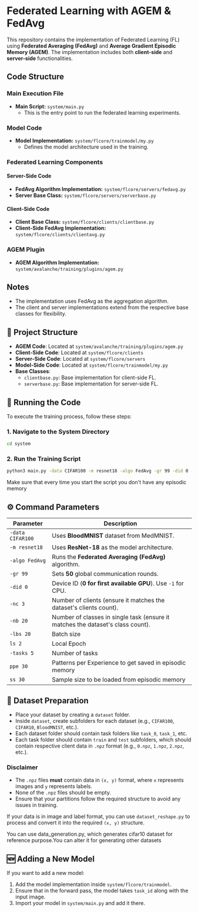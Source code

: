 # Federated Learning with AGEM & FedAvg

This repository contains the implementation of Federated Learning (FL) using **Federated Averaging (FedAvg)** and **Average Gradient Episodic Memory (AGEM)**. The implementation includes both **client-side** and **server-side** functionalities.

## Code Structure

### Main Execution File
- **Main Script:** `system/main.py`  
  - This is the entry point to run the federated learning experiments.

### Model Code
- **Model Implementation:** `system/flcore/trainmodel/my.py`  
  - Defines the model architecture used in the training.

### Federated Learning Components
#### Server-Side Code
- **FedAvg Algorithm Implementation:** `system/flcore/servers/fedavg.py`
- **Server Base Class:** `system/flcore/servers/serverbase.py`

#### Client-Side Code
- **Client Base Class:** `system/flcore/clients/clientbase.py`
- **Client-Side FedAvg Implementation:** `system/flcore/clients/clientavg.py`

### AGEM Plugin
- **AGEM Algorithm Implementation:** `system/avalanche/training/plugins/agem.py`

## Notes
- The implementation uses FedAvg as the aggregation algorithm.
- The client and server implementations extend from the respective base classes for flexibility.

## 📁 **Project Structure**
- **AGEM Code**: Located at `system/avalanche/training/plugins/agem.py`
- **Client-Side Code**: Located at `system/flcore/clients`
- **Server-Side Code**: Located at `system/flcore/servers`
- **Model-Side Code**: Located at `system/flcore/trainmodel/my.py`
- **Base Classes**:
  - `clientbase.py`: Base implementation for client-side FL.
  - `serverbase.py`: Base implementation for server-side FL.

## 🚀 **Running the Code**
To execute the training process, follow these steps:

### **1. Navigate to the System Directory**
```sh
cd system
```

### **2. Run the Training Script**
```sh
python3 main.py -data CIFAR100 -m resnet18 -algo FedAvg -gr 99 -did 0 -nc 3 -nb 20 -lbs 20 -ls 2 -tasks 5 -ppe 30 -ss 30
```
Make sure that every time you start the script you don't have any episodic memory

## ⚙ **Command Parameters**
| Parameter | Description |
|-----------|-------------|
| `-data CIFAR100` | Uses **BloodMNIST** dataset from MedMNIST. |
| `-m resnet18` | Uses **ResNet-18** as the model architecture. |
| `-algo FedAvg` | Runs the **Federated Averaging (FedAvg)** algorithm. |
| `-gr 99` | Sets **50** global communication rounds. |
| `-did 0` | Device ID (**0 for first available GPU**). Use `-1` for CPU. |
| `-nc 3` | Number of clients (ensure it matches the dataset's clients count). |
| `-nb 20` | Number of classes in single task (ensure it matches the dataset's class count). |
| `-lbs 20` | Batch size |
| `ls 2` | Local Epoch |
| `-tasks 5` | Number of tasks |
| `ppe 30` | Patterns per Experience to get saved in episodic memory  |
| `ss 30` | Sample size to be loaded from episodic memory |

## 📌 **Dataset Preparation**
- Place your dataset by creating a `dataset` folder.
- Inside `dataset`, create subfolders for each dataset (e.g., `CIFAR100`, `CIFAR10`, `BloodMNIST`, etc.).
- Each dataset folder should contain task folders like `task_0`, `task_1`, etc.
- Each task folder should contain `train` and `test` subfolders, which should contain respective client data in `.npz` format (e.g., `0.npz`, `1.npz`, `2.npz`, etc.).

### **Disclaimer**
- The `.npz` files **must** contain data in `(x, y)` format, where `x` represents images and `y` represents labels.
- None of the `.npz` files should be empty.
- Ensure that your partitions follow the required structure to avoid any issues in training.

If your data is in image and label format, you can use `dataset_reshape.py` to process and convert it into the required `(x, y)` structure.

You can use data_generation.py, which generates cifar10 dataset for reference purpose.You can alter it for generating other datasets

## 🆕 **Adding a New Model**
If you want to add a new model:
1. Add the model implementation inside `system/flcore/trainmodel`.
2. Ensure that in the forward pass, the model takes `task_id` along with the input image.
3. Import your model in `system/main.py` and add it there.

